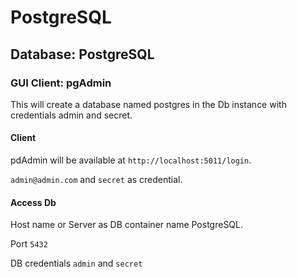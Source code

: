 # PostgreSQL

## Database: PostgreSQL

### GUI Client: pgAdmin

This will create a database named postgres in the Db instance with credentials admin and secret.

#### Client

pdAdmin will be available at `http://localhost:5011/login`.

`admin@admin.com` and `secret` as credential.

#### Access Db

Host name or Server as DB container name PostgreSQL.

Port `5432`

DB credentials `admin` and `secret`
